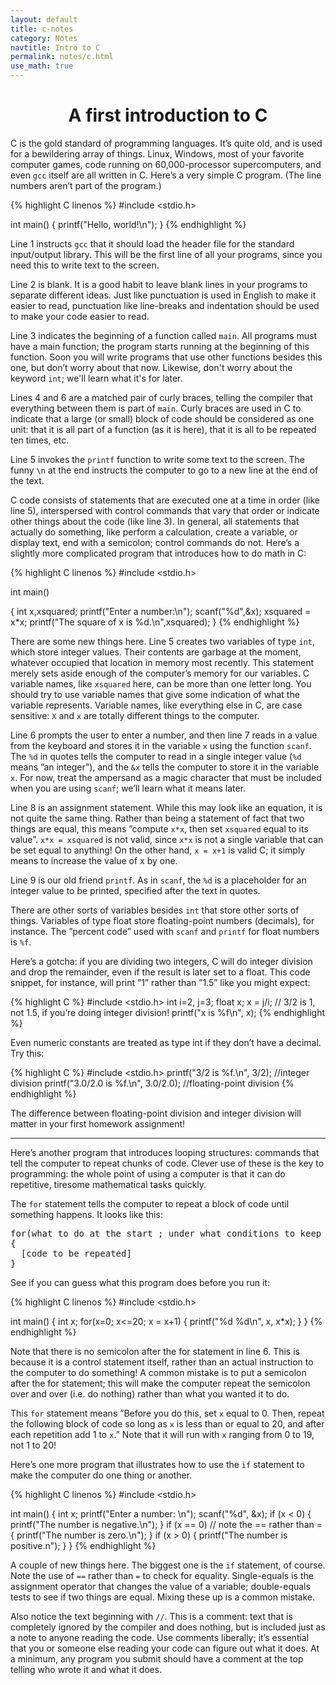 ```yaml
---
layout: default
title: c-notes
category: Notes
navtitle: Intro to C
permalink: notes/c.html
use_math: true
---
```


<center><h1>A first introduction to C</h1></center>

C is the gold standard of programming languages. It’s quite old, and is used for a
bewildering array of things. Linux, Windows, most of your favorite computer games, code
running on 60,000-processor supercomputers, and even `gcc` itself are all written in C.
Here’s a very simple C program. (The line numbers aren’t part of the program.)

{% highlight C linenos %}
#include <stdio.h>

int main()
{
  printf("Hello, world!\n");
}
{% endhighlight %}


Line 1 instructs `gcc` that it should load the header file for the standard input/output
library. This will be the first line of all your programs, since you need this to write text to
the screen.

Line 2 is blank. It is a good habit to leave blank lines in your programs to separate different
ideas. Just like punctuation is used in English to make it easier to read, punctuation
like line-breaks and indentation should be used to make your code easier to read.

Line 3 indicates the beginning of a function called `main`. All programs must have a main
function; the program starts running at the beginning of this function. Soon you will write
programs that use other functions besides this one, but don’t worry about that now. Likewise,
don't worry about the keyword `int`; we'll learn what it's for later.

Lines 4 and 6 are a matched pair of curly braces, telling the compiler that everything
between them is part of `main`. Curly braces are used in C to indicate that a large (or small)
block of code should be considered as one unit: that it is all part of a function (as it is here),
that it is all to be repeated ten times, etc.

Line 5 invokes the `printf` function to write some text to the screen. The funny `\n` at
the end instructs the computer to go to a new line at the end of the text. 

C code consists of statements that are executed one at a time in order (like line 5), interspersed
with control commands that vary that order or indicate other things about the code
(like line 3). In general, all statements that actually do something, like perform a calculation,
create a variable, or display text, end with a semicolon; control commands do not.
Here’s a slightly more complicated program that introduces how to do math in C:

{% highlight C linenos %}
#include <stdio.h>

int main()

{
  int x,xsquared;
  printf("Enter a number:\n");
  scanf("%d",&x);
  xsquared = x*x;
  printf("The square of x is %d.\n",xsquared);
}
{% endhighlight %}

There are some new things here. Line 5 creates two variables of type `int`, which store integer values.
Their contents are garbage at the moment, whatever occupied that location in memory
most recently. This statement merely sets aside enough of the computer’s memory for our
variables. C variable names, like `xsquared` here, can be more than one letter long. You
should try to use variable names that give some indication of what the variable represents.
Variable names, like everything else in C, are case sensitive: `X` and `x` are totally different
things to the computer.

Line 6 prompts the user to enter a number, and then line 7 reads in a value from the
keyboard and stores it in the variable `x` using the function `scanf`. The `%d` in quotes tells the
computer to read in a single integer value (`%d` means ”an integer”), and the `&x` tells the
computer to store it in the variable `x`. For now, treat the ampersand as a magic character
that must be included when you are using `scanf`; we’ll learn what it means later.

Line 8 is an assignment statement. While this may look like an equation, it is not quite
the same thing. Rather than being a statement of fact that two things are equal, this means
”compute `x*x`, then set `xsquared` equal to its value”. `x*x = xsquared` is not valid, since
`x*x` is not a single variable that can be set equal to anything! On the other hand, `x = x+1`
is valid C; it simply means to increase the value of x by one.

Line 9 is our old friend `printf`. As in `scanf`, the `%d` is a placeholder for an integer value
to be printed, specified after the text in quotes.

There are other sorts of variables besides `int` that store other sorts of things. Variables
of type float store floating-point numbers (decimals), for instance. The ”percent code” used
with `scanf` and `printf` for float numbers is `%f`.

Here’s a gotcha: if you are dividing two integers, C will do integer division and drop the
remainder, even if the result is later set to a float. This code snippet, for instance, will print
”1” rather than ”1.5” like you might expect:

{% highlight C %}
#include <stdio.h>
int i=2, j=3;
float x;
x = j/i; // 3/2 is 1, not 1.5, if you’re doing integer division!
printf("x is %f\n", x);
{% endhighlight %}

Even numeric constants are treated as type int if they don’t have a decimal. Try this:

{% highlight C %}
#include <stdio.h>
printf("3/2 is %f.\n", 3/2); //integer division
printf("3.0/2.0 is %f.\n", 3.0/2.0); //floating-point division
{% endhighlight %}

The difference between floating-point division and integer division will matter in your
first homework assignment!

---

Here’s another program that introduces looping structures: commands that tell the computer
to repeat chunks of code. Clever use of these is the key to programming: the whole
point of using a computer is that it can do repetitive, tiresome mathematical tasks quickly.

The `for` statement tells the computer to repeat a block of code until something happens. It looks like this:

<pre>
for(what to do at the start ; under what conditions to keep going ; what to do after each repeat)
{
  [code to be repeated]
}
</pre>

See if you can guess what this program does before you run it:

{% highlight C linenos %}
#include <stdio.h>

int main()
{
  int x;
  for(x=0; x<=20; x = x+1)
  {
    printf("%d %d\n", x, x*x);
  }
}
{% endhighlight %}

Note that there is no semicolon after the for statement in line 6. This is because it is a
control statement itself, rather than an actual instruction to the computer to do something! 
A common mistake is to put a semicolon after the for statement; this will make the computer
repeat the semicolon over and over (i.e. do nothing) rather than what you wanted it to do.

This `for` statement means ”Before you do this, set `x` equal to 0. Then, repeat the
following block of code so long as `x` is less than or equal to 20, and after each repetition add
1 to `x`.” Note that it will run with `x` ranging from 0 to 19, not 1 to 20!

Here’s one more program that illustrates how to use the `if` statement to make the computer do one thing or another.

{% highlight C linenos %}
#include <stdio.h>

int main()
{
  int x;
  printf("Enter a number: \n");
  scanf("%d", &x);
  if (x < 0)
  {
    printf("The number is negative.\n");
  }
  if (x == 0) // note the == rather than =
  {
    printf("The number is zero.\n");
  }
  if (x > 0)
  {
    printf("The number is positive.n\");
  }
}
{% endhighlight %}

A couple of new things here. The biggest one is the `if` statement, of course. Note the
use of `==` rather than `=` to check for equality. Single-equals is the assignment operator that
changes the value of a variable; double-equals tests to see if two things are equal. Mixing
these up is a common mistake.

Also notice the text beginning with `//`. This is a comment: text that is completely
ignored by the compiler and does nothing, but is included just as a note to anyone reading
the code. Use comments liberally; it’s essential that you or someone else reading your code
can figure out what it does. At a minimum, any program you submit should have a comment
at the top telling who wrote it and what it does. 

